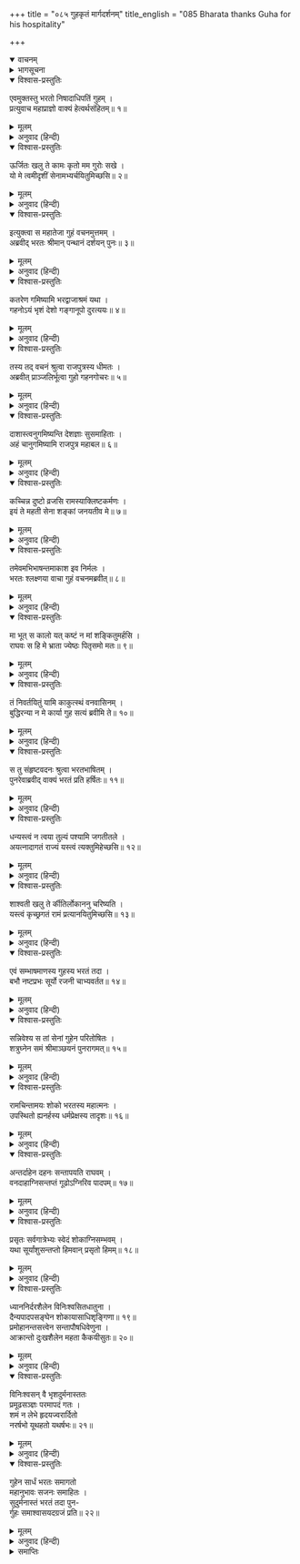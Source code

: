 +++
title = "०८५ गुहकृतं मार्गदर्शनम्"
title_english = "085 Bharata thanks Guha for his hospitality"

+++
<details open><summary>वाचनम्</summary>
<div caption="श्रीराम-हरिसीताराममूर्ति-घनपाठिभ्यां वचनम्" class="audioEmbed" src="https://archive.org/download/Ramayana-recitation-Sriram-harisItArAmamUrti-Ghanapaati-v2/Kanda_2/Kanda_2_AYK-085-Guha_Krutham_Marga_Darshanam.mp3"></div>
</details>

<details><summary>भागसूचना</summary>

85. गुह और भरतकी बातचीत तथा भरतका शोक
</details>

<details open><summary>विश्वास-प्रस्तुतिः</summary>

एवमुक्तस्तु भरतो निषादाधिपतिं गुहम् ।  
प्रत्युवाच महाप्राज्ञो वाक्यं हेत्वर्थसंहितम्॥ १॥
</details>

<details><summary>मूलम्</summary>

एवमुक्तस्तु भरतो निषादाधिपतिं गुहम् ।  
प्रत्युवाच महाप्राज्ञो वाक्यं हेत्वर्थसंहितम्॥ १॥
</details>

<details><summary>अनुवाद (हिन्दी)</summary>

निषादराज गुहके ऐसा कहनेपर महाबुद्धिमान् भरतने युक्ति और प्रयोजनयुक्त वचनोंमें उसे इस प्रकार उत्तर दिया—॥ १॥
</details>

<details open><summary>विश्वास-प्रस्तुतिः</summary>

ऊर्जितः खलु ते कामः कृतो मम गुरोः सखे ।  
यो मे त्वमीदृशीं सेनामभ्यर्चयितुमिच्छसि॥ २॥
</details>

<details><summary>मूलम्</summary>

ऊर्जितः खलु ते कामः कृतो मम गुरोः सखे ।  
यो मे त्वमीदृशीं सेनामभ्यर्चयितुमिच्छसि॥ २॥
</details>

<details><summary>अनुवाद (हिन्दी)</summary>

‘भैया! तुम मेरे बड़े भाई श्रीरामके सखा हो । मेरी इतनी बड़ी सेनाका सत्कार करना चाहते हो, यह तुम्हारा मनोरथ बहुत ही ऊँचा है । तुम उसे पूर्ण ही समझो—तुम्हारी श्रद्धासे ही हम सब लोगोंका सत्कार हो गया’॥ २॥
</details>

<details open><summary>विश्वास-प्रस्तुतिः</summary>

इत्युक्त्वा स महातेजा गुहं वचनमुत्तमम् ।  
अब्रवीद् भरतः श्रीमान् पन्थानं दर्शयन् पुनः॥ ३॥
</details>

<details><summary>मूलम्</summary>

इत्युक्त्वा स महातेजा गुहं वचनमुत्तमम् ।  
अब्रवीद् भरतः श्रीमान् पन्थानं दर्शयन् पुनः॥ ३॥
</details>

<details><summary>अनुवाद (हिन्दी)</summary>

यह कहकर महातेजस्वी श्रीमान् भरतने गन्तव्य मार्गको हाथके संकेतसे दिखाते हुए पुनः गुहसे उत्तम वाणीमें पूछा—॥ ३॥
</details>

<details open><summary>विश्वास-प्रस्तुतिः</summary>

कतरेण गमिष्यामि भरद्वाजाश्रमं यथा ।  
गहनोऽयं भृशं देशो गङ्गानूपो दुरत्ययः॥ ४॥
</details>

<details><summary>मूलम्</summary>

कतरेण गमिष्यामि भरद्वाजाश्रमं यथा ।  
गहनोऽयं भृशं देशो गङ्गानूपो दुरत्ययः॥ ४॥
</details>

<details><summary>अनुवाद (हिन्दी)</summary>

‘निषादराज! इन दो मार्गोंमेंसे किसके द्वारा मुझे भरद्वाज मुनिके आश्रमपर जाना होगा? गङ्गाके किनारेका यह प्रदेश तो बड़ा गहन मालूम होता है । इसे लाँघकर आगे बढ़ना कठिन है’॥ ४॥
</details>

<details open><summary>विश्वास-प्रस्तुतिः</summary>

तस्य तद् वचनं श्रुत्वा राजपुत्रस्य धीमतः ।  
अब्रवीत् प्राञ्जलिर्भूत्वा गुहो गहनगोचरः॥ ५॥
</details>

<details><summary>मूलम्</summary>

तस्य तद् वचनं श्रुत्वा राजपुत्रस्य धीमतः ।  
अब्रवीत् प्राञ्जलिर्भूत्वा गुहो गहनगोचरः॥ ५॥
</details>

<details><summary>अनुवाद (हिन्दी)</summary>

बुद्धिमान् राजकुमार भरतका यह वचन सुनकर वनमें विचरनेवाले गुहने हाथ जोड़कर कहा—॥ ५॥
</details>

<details open><summary>विश्वास-प्रस्तुतिः</summary>

दाशास्त्वनुगमिष्यन्ति देशज्ञाः सुसमाहिताः ।  
अहं चानुगमिष्यामि राजपुत्र महाबल॥ ६॥
</details>

<details><summary>मूलम्</summary>

दाशास्त्वनुगमिष्यन्ति देशज्ञाः सुसमाहिताः ।  
अहं चानुगमिष्यामि राजपुत्र महाबल॥ ६॥
</details>

<details><summary>अनुवाद (हिन्दी)</summary>

‘महाबली राजकुमार! आपके साथ बहुत-से मल्लाह जायँगे, जो इस प्रदेशसे पूर्ण परिचित तथा भलीभाँति सावधान रहनेवाले हैं । इनके सिवा मैं भी आपके साथ चलूँगा॥ ६॥
</details>

<details open><summary>विश्वास-प्रस्तुतिः</summary>

कच्चिन्न दुष्टो व्रजसि रामस्याक्लिष्टकर्मणः ।  
इयं ते महती सेना शङ्कां जनयतीव मे॥ ७॥
</details>

<details><summary>मूलम्</summary>

कच्चिन्न दुष्टो व्रजसि रामस्याक्लिष्टकर्मणः ।  
इयं ते महती सेना शङ्कां जनयतीव मे॥ ७॥
</details>

<details><summary>अनुवाद (हिन्दी)</summary>

‘परन्तु एक बात बताइये, अनायास ही महान् पराक्रम करनेवाले श्रीरामचन्द्रजीके प्रति आप कोई दुर्भावना लेकर तो नहीं जा रहे हैं? आपकी यह विशाल सेना मेरे मनमें शङ्का-सी उत्पन्न कर रही है’॥ ७॥
</details>

<details open><summary>विश्वास-प्रस्तुतिः</summary>

तमेवमभिभाषन्तमाकाश इव निर्मलः ।  
भरतः श्लक्ष्णया वाचा गुहं वचनमब्रवीत्॥ ८॥
</details>

<details><summary>मूलम्</summary>

तमेवमभिभाषन्तमाकाश इव निर्मलः ।  
भरतः श्लक्ष्णया वाचा गुहं वचनमब्रवीत्॥ ८॥
</details>

<details><summary>अनुवाद (हिन्दी)</summary>

ऐसी बात कहते हुए गुहसे आकाशके समान निर्मल भरतने मधुर वाणीमें कहा—॥ ८॥
</details>

<details open><summary>विश्वास-प्रस्तुतिः</summary>

मा भूत् स कालो यत् कष्टं न मां शङ्कितुमर्हसि ।  
राघवः स हि मे भ्राता ज्येष्ठः पितृसमो मतः॥ ९॥
</details>

<details><summary>मूलम्</summary>

मा भूत् स कालो यत् कष्टं न मां शङ्कितुमर्हसि ।  
राघवः स हि मे भ्राता ज्येष्ठः पितृसमो मतः॥ ९॥
</details>

<details><summary>अनुवाद (हिन्दी)</summary>

‘निषादराज! ऐसा समय कभी न आये । तुम्हारी बात सुनकर मुझे बड़ा कष्ट हुआ । तुम्हें मुझपर संदेह नहीं करना चाहिये । श्रीरघुनाथजी मेरे बड़े भाई हैं । मैं उन्हें पिताके समान मानता हूँ॥ ९॥
</details>

<details open><summary>विश्वास-प्रस्तुतिः</summary>

तं निवर्तयितुं यामि काकुत्स्थं वनवासिनम् ।  
बुद्धिरन्या न मे कार्या गुह सत्यं ब्रवीमि ते॥ १०॥
</details>

<details><summary>मूलम्</summary>

तं निवर्तयितुं यामि काकुत्स्थं वनवासिनम् ।  
बुद्धिरन्या न मे कार्या गुह सत्यं ब्रवीमि ते॥ १०॥
</details>

<details><summary>अनुवाद (हिन्दी)</summary>

‘ककुत्स्थकुलभूषण श्रीराम वनमें निवास करते हैं, अतः उन्हें लौटा लानेके लिये जा रहा हूँ । गुह! मैं तुमसे सच कहता हूँ । तुम्हें मेरे विषयमें कोई अन्यथा विचार नहीं करना चाहिये’॥ १०॥
</details>

<details open><summary>विश्वास-प्रस्तुतिः</summary>

स तु संहृष्टवदनः श्रुत्वा भरतभाषितम् ।  
पुनरेवाब्रवीद् वाक्यं भरतं प्रति हर्षितः॥ ११॥
</details>

<details><summary>मूलम्</summary>

स तु संहृष्टवदनः श्रुत्वा भरतभाषितम् ।  
पुनरेवाब्रवीद् वाक्यं भरतं प्रति हर्षितः॥ ११॥
</details>

<details><summary>अनुवाद (हिन्दी)</summary>

भरतकी बात सुनकर निषादराजका मुँह प्रसन्नतासे खिल उठा । वह हर्षसे भरकर पुनः भरतसे बोला—॥ ११॥
</details>

<details open><summary>विश्वास-प्रस्तुतिः</summary>

धन्यस्त्वं न त्वया तुल्यं पश्यामि जगतीतले ।  
अयत्नादागतं राज्यं यस्त्वं त्यक्तुमिहेच्छसि॥ १२॥
</details>

<details><summary>मूलम्</summary>

धन्यस्त्वं न त्वया तुल्यं पश्यामि जगतीतले ।  
अयत्नादागतं राज्यं यस्त्वं त्यक्तुमिहेच्छसि॥ १२॥
</details>

<details><summary>अनुवाद (हिन्दी)</summary>

‘आप धन्य हैं, जो बिना प्रयत्नके हाथमें आये हुए राज्यको त्याग देना चाहते हैं । आपके समान धर्मात्मा मुझे इस भूमण्डलमें कोई नहीं दिखायी देता॥ १२॥
</details>

<details open><summary>विश्वास-प्रस्तुतिः</summary>

शाश्वती खलु ते र्कीतिर्लोकाननु चरिष्यति ।  
यस्त्वं कृच्छ्रगतं रामं प्रत्यानयितुमिच्छसि॥ १३॥
</details>

<details><summary>मूलम्</summary>

शाश्वती खलु ते र्कीतिर्लोकाननु चरिष्यति ।  
यस्त्वं कृच्छ्रगतं रामं प्रत्यानयितुमिच्छसि॥ १३॥
</details>

<details><summary>अनुवाद (हिन्दी)</summary>

‘कष्टप्रद वनमें निवास करनेवाले श्रीरामको जो आप लौटा लाना चाहते हैं, इससे समस्त लोकोंमें आपकी अक्षय कीर्तिका प्रसार होगा’॥ १३॥
</details>

<details open><summary>विश्वास-प्रस्तुतिः</summary>

एवं सम्भाषमाणस्य गुहस्य भरतं तदा ।  
बभौ नष्टप्रभः सूर्यो रजनी चाभ्यवर्तत॥ १४॥
</details>

<details><summary>मूलम्</summary>

एवं सम्भाषमाणस्य गुहस्य भरतं तदा ।  
बभौ नष्टप्रभः सूर्यो रजनी चाभ्यवर्तत॥ १४॥
</details>

<details><summary>अनुवाद (हिन्दी)</summary>

जब गुह भरतसे इस प्रकारकी बातें कह रहा था, उसी समय सूर्यदेवकी प्रभा अदृश्य हो गयी और रातका अन्धकार सब ओर फैल गया॥ १४॥
</details>

<details open><summary>विश्वास-प्रस्तुतिः</summary>

सन्निवेश्य स तां सेनां गुहेन परितोषितः ।  
शत्रुघ्नेन समं श्रीमाञ्छयनं पुनरागमत्॥ १५॥
</details>

<details><summary>मूलम्</summary>

सन्निवेश्य स तां सेनां गुहेन परितोषितः ।  
शत्रुघ्नेन समं श्रीमाञ्छयनं पुनरागमत्॥ १५॥
</details>

<details><summary>अनुवाद (हिन्दी)</summary>

गुहके बर्तावसे श्रीमान् भरतको बड़ा संतोष हुआ और वे सेनाको विश्राम करनेकी आज्ञा दे शत्रुघ्नके साथ शयन करनेके लिये गये॥ १५॥
</details>

<details open><summary>विश्वास-प्रस्तुतिः</summary>

रामचिन्तामयः शोको भरतस्य महात्मनः ।  
उपस्थितो ह्यनर्हस्य धर्मप्रेक्षस्य तादृशः॥ १६॥
</details>

<details><summary>मूलम्</summary>

रामचिन्तामयः शोको भरतस्य महात्मनः ।  
उपस्थितो ह्यनर्हस्य धर्मप्रेक्षस्य तादृशः॥ १६॥
</details>

<details><summary>अनुवाद (हिन्दी)</summary>

धर्मपर दृष्टि रखनेवाले महात्मा भरत शोकके योग्य नहीं थे तथापि उनके मनमें श्रीरामचन्द्रजीके लिये चिन्ताके कारण ऐसा शोक उत्पन्न हुआ, जिसका वर्णन नहीं हो सकता॥ १६॥
</details>

<details open><summary>विश्वास-प्रस्तुतिः</summary>

अन्तर्दाहेन दहनः सन्तापयति राघवम् ।  
वनदाहाग्निसन्तप्तं गूढोऽग्निरिव पादपम्॥ १७॥
</details>

<details><summary>मूलम्</summary>

अन्तर्दाहेन दहनः सन्तापयति राघवम् ।  
वनदाहाग्निसन्तप्तं गूढोऽग्निरिव पादपम्॥ १७॥
</details>

<details><summary>अनुवाद (हिन्दी)</summary>

जैसे वनमें फैले हुए दावानलसे संतप्त हुए वृक्षको उसके खोखलेमें छिपी हुई आग और भी अधिक जलाती है, उसी प्रकार दशरथ-मरणजन्य चिन्ताकी आगसे संतप्त हुए रघुकुलनन्दन भरतको वह राम-वियोगसे उत्पन्न हुई शोकाग्नि और भी जलाने लगी॥ १७॥
</details>

<details open><summary>विश्वास-प्रस्तुतिः</summary>

प्रसृतः सर्वगात्रेभ्यः स्वेदं शोकाग्निसम्भवम् ।  
यथा सूर्यांशुसन्तप्तो हिमवान् प्रसृतो हिमम्॥ १८॥
</details>

<details><summary>मूलम्</summary>

प्रसृतः सर्वगात्रेभ्यः स्वेदं शोकाग्निसम्भवम् ।  
यथा सूर्यांशुसन्तप्तो हिमवान् प्रसृतो हिमम्॥ १८॥
</details>

<details><summary>अनुवाद (हिन्दी)</summary>

जैसे सूर्यकी किरणोंसे तपा हुआ हिमालय अपनी पिघली हुई बर्फको बहाने लगता है, उसी प्रकार भरत शोकाग्निसे संतप्त होनेके कारण अपने सम्पूर्ण अङ्गोंसे पसीना बहाने लगे॥ १८॥
</details>

<details open><summary>विश्वास-प्रस्तुतिः</summary>

ध्याननिर्दरशैलेन विनिःश्वसितधातुना ।  
दैन्यपादपसङ्घेन शोकायासाधिशृङ्गिणा॥ १९॥  
प्रमोहानन्तसत्त्वेन सन्तापौषधिवेणुना ।  
आक्रान्तो दुःखशैलेन महता कैकयीसुतः॥ २०॥
</details>

<details><summary>मूलम्</summary>

ध्याननिर्दरशैलेन विनिःश्वसितधातुना ।  
दैन्यपादपसङ्घेन शोकायासाधिशृङ्गिणा॥ १९॥  
प्रमोहानन्तसत्त्वेन सन्तापौषधिवेणुना ।  
आक्रान्तो दुःखशैलेन महता कैकयीसुतः॥ २०॥
</details>

<details><summary>अनुवाद (हिन्दी)</summary>

उस समय कैकेयीकुमार भरत दुःखके विशाल पर्वतसे आक्रान्त हो गये थे । श्रीरामचन्द्रजीका ध्यान ही उसमें छिद्ररहित शिलाओंका समूह था । दुःखपूर्ण उच्छ्वास ही गैरिक आदि धातुका स्थान ले रहा था । दीनता(इन्द्रियोंकी अपने विषयोंसे विमुखता) ही वृक्षसमूहोंके रूपमें प्रतीत होती थी । शोकजनित आयास ही उस दुःखरूपी पर्वतके ऊँचे शिखर थे । अतिशय मोह ही उसमें अनन्त प्राणी थे । बाहर-भीतरकी इन्द्रियोंमें होनेवाले संताप ही उस पर्वतकी ओषधियाँ तथा बाँसके वृक्ष थे॥ १९-२०॥
</details>

<details open><summary>विश्वास-प्रस्तुतिः</summary>

विनिःश्वसन् वै भृशदुर्मनास्ततः  
प्रमूढसञ्ज्ञः परमापदं गतः ।  
शमं न लेभे हृदयज्वरार्दितो  
नरर्षभो यूथहतो यथर्षभः॥ २१॥
</details>

<details><summary>मूलम्</summary>

विनिःश्वसन् वै भृशदुर्मनास्ततः  
प्रमूढसञ्ज्ञः परमापदं गतः ।  
शमं न लेभे हृदयज्वरार्दितो  
नरर्षभो यूथहतो यथर्षभः॥ २१॥
</details>

<details><summary>अनुवाद (हिन्दी)</summary>

उनका मन बहुत दुःखी था । वे लंबी साँस खींचते हुए सहसा अपनी सुध-बुध खोकर बड़ी भारी आपत्तिमें पड़ गये । मानसिक चिन्तासे पीड़ित होनेके कारण नरश्रेष्ठ भरतको शान्ति नहीं मिलती थी । उनकी दशा अपने झुंडसे बिछुड़े हुए वृषभकी-सी हो रही थी॥ २१॥
</details>

<details open><summary>विश्वास-प्रस्तुतिः</summary>

गुहेन सार्धं भरतः समागतो  
महानुभावः सजनः समाहितः ।  
सुदुर्मनास्तं भरतं तदा पुन-  
र्गुहः समाश्वासयदग्रजं प्रति॥ २२॥
</details>

<details><summary>मूलम्</summary>

गुहेन सार्धं भरतः समागतो  
महानुभावः सजनः समाहितः ।  
सुदुर्मनास्तं भरतं तदा पुन-  
र्गुहः समाश्वासयदग्रजं प्रति॥ २२॥
</details>

<details><summary>अनुवाद (हिन्दी)</summary>

परिवारसहित एकाग्रचित्त महानुभाव भरत जब गुहसे मिले, उस समय उनके मनमें बड़ा दुःख था । वे अपने बड़े भाईके लिये चिन्तित थे, अतः गुहने उन्हें पुनः आश्वासन दिया॥ २२॥
</details>

<details><summary>समाप्तिः</summary>

इत्यार्षे श्रीमद्रामायणे वाल्मीकीये आदिकाव्येऽयोध्याकाण्डे पञ्चाशीतितमः सर्गः॥ ८५॥  
इस प्रकार श्रीवाल्मीकिनिर्मित आर्षरामायण आदिकाव्यके अयोध्याकाण्डमें पचासीवाँ सर्ग पूरा हुआ॥ ८५॥
</details>

